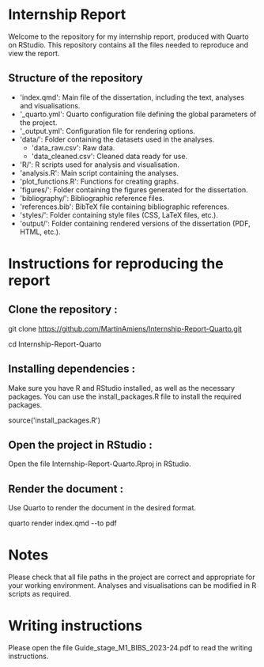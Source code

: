 # Internship Report
Welcome to the repository for my internship report, produced with Quarto on RStudio. This repository contains all the files needed to reproduce and view the report.

## Structure of the repository
- 'index.qmd': Main file of the dissertation, including the text, analyses and visualisations.
- '_quarto.yml': Quarto configuration file defining the global parameters of the project.
- '_output.yml': Configuration file for rendering options.
- 'data/': Folder containing the datasets used in the analyses.
    - 'data_raw.csv': Raw data.
    - 'data_cleaned.csv': Cleaned data ready for use.
- 'R/': R scripts used for analysis and visualisation.
- 'analysis.R': Main script containing the analyses.
- 'plot_functions.R': Functions for creating graphs.
- 'figures/': Folder containing the figures generated for the dissertation.
- 'bibliography/': Bibliographic reference files.
- 'references.bib': BibTeX file containing bibliographic references.
- 'styles/': Folder containing style files (CSS, LaTeX files, etc.).
- 'output/': Folder containing rendered versions of the dissertation (PDF, HTML, etc.).

# Instructions for reproducing the report

## Clone the repository :
git clone https://github.com/MartinAmiens/Internship-Report-Quarto.git

cd Internship-Report-Quarto

## Installing dependencies :
Make sure you have R and RStudio installed, as well as the necessary packages. You can use the install_packages.R file to install the required packages.

source('install_packages.R')

## Open the project in RStudio :
Open the file Internship-Report-Quarto.Rproj in RStudio.

## Render the document :
Use Quarto to render the document in the desired format.

quarto render index.qmd --to pdf

# Notes
Please check that all file paths in the project are correct and appropriate for your working environment.
Analyses and visualisations can be modified in R scripts as required.

# Writing instructions
Please open the file Guide_stage_M1_BIBS_2023-24.pdf to read the writing instructions.
